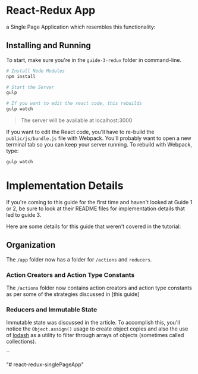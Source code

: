 # React-Redux App



a Single Page Application which resembles this functionality:



## Installing and Running

To start, make sure you're in the `guide-3-redux` folder in command-line.

```sh
# Install Node Modules
npm install

# Start the Server
gulp

# If you want to edit the react code, this rebuilds
gulp watch
```

> The server will be available at localhost:3000

If you want to edit the React code, you'll have to re-build the `public/js/bundle.js` file with Webpack. You'll probably want to open a new terminal tab so you can keep your server running. To rebuild with Webpack, type:

```sh
gulp watch
```

# Implementation Details

If you're coming to this guide for the first time and haven't looked at Guide 1 or 2, be sure to look at their README files for implementation details that led to guide 3.

Here are some details for this guide that weren't covered in the tutorial:

## Organization

The `/app` folder now has a folder for `/actions` and `reducers`.

### Action Creators and Action Type Constants

The `/actions` folder now contains action creators and action type constants as per some of the strategies discussed in [this guide]

### Reducers and Immutable State

Immutable state was discussed in the article. To accomplish this, you'll notice the `Object.assign()` usage to create object copies and also the use of [lodash](https://lodash.com/) as a utility to filter through arrays of objects (sometimes called collections).


``

"# react-redux-singlePageApp" 
